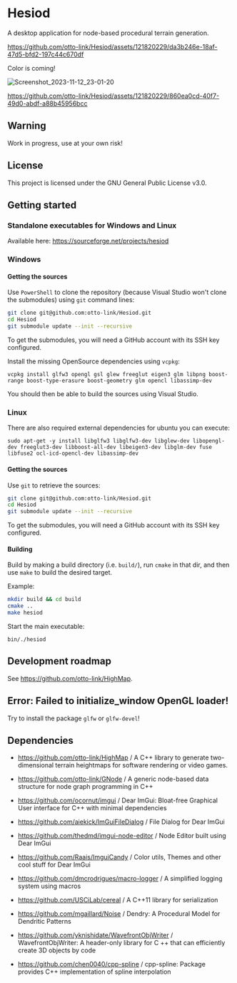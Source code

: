 # Hesiod

A desktop application for node-based procedural terrain generation.

https://github.com/otto-link/Hesiod/assets/121820229/da3b246e-18af-47d5-bfd2-197c44c670df

Color is coming!

![Screenshot_2023-11-12_23-01-20](https://github.com/otto-link/Hesiod/assets/121820229/e8117ebf-e61f-49b3-8fd0-159669e8caee)

https://github.com/otto-link/Hesiod/assets/121820229/860ea0cd-40f7-49d0-abdf-a88b45956bcc

## Warning 

Work in progress, use at your own risk!

## License

This project is licensed under the GNU General Public License v3.0.

## Getting started

### Standalone executables for Windows and Linux

Available here: https://sourceforge.net/projects/hesiod

### Windows

#### Getting the sources

Use `PowerShell` to clone the repository (because Visual Studio won't clone the submodules) using `git` command lines:
``` bash
git clone git@github.com:otto-link/Hesiod.git
cd Hesiod
git submodule update --init --recursive
```

To get the submodules, you will need a GitHub account with its SSH key configured.

Install the missing OpenSource dependencies using `vcpkg`:
```
vcpkg install glfw3 opengl gsl glew freeglut eigen3 glm libpng boost-range boost-type-erasure boost-geometry glm opencl libassimp-dev
```

You should then be able to build the sources using Visual Studio.

### Linux

There are also required external dependencies for ubuntu you can execute:
```
sudo apt-get -y install libglfw3 libglfw3-dev libglew-dev libopengl-dev freeglut3-dev libboost-all-dev libeigen3-dev libglm-dev fuse libfuse2 ocl-icd-opencl-dev libassimp-dev
```

#### Getting the sources

Use `git` to retrieve the sources: 
``` bash
git clone git@github.com:otto-link/Hesiod.git
cd Hesiod
git submodule update --init --recursive
```

To get the submodules, you will need a GitHub account with its SSH key configured.

#### Building

Build by making a build directory (i.e. `build/`), run `cmake` in that dir, and then use `make` to build the desired target.

Example:
``` bash
mkdir build && cd build
cmake ..
make hesiod
```

Start the main executable:
```
bin/./hesiod
```

## Development roadmap

See https://github.com/otto-link/HighMap.

## Error: Failed to initialize_window OpenGL loader!

Try to install the package `glfw` or `glfw-devel`!

## Dependencies

- https://github.com/otto-link/HighMap / A C++ library to generate two-dimensional terrain heightmaps for software rendering or video games.
- https://github.com/otto-link/GNode / A generic node-based data structure for node graph programming in C++

- https://github.com/ocornut/imgui / Dear ImGui: Bloat-free Graphical User interface for C++ with minimal dependencies
- https://github.com/aiekick/ImGuiFileDialog / File Dialog for Dear ImGui
- https://github.com/thedmd/imgui-node-editor / Node Editor built using Dear ImGui
- https://github.com/Raais/ImguiCandy / Color utils, Themes and other cool stuff for Dear ImGui
- https://github.com/dmcrodrigues/macro-logger / A simplified logging system using macros
- https://github.com/USCiLab/cereal / A C++11 library for serialization
- https://github.com/mgaillard/Noise / Dendry: A Procedural Model for Dendritic Patterns
- https://github.com/yknishidate/WavefrontObjWriter / WavefrontObjWriter: A header-only library for C ++ that can efficiently create 3D objects by code
- https://github.com/chen0040/cpp-spline / cpp-spline: Package provides C++ implementation of spline interpolation
